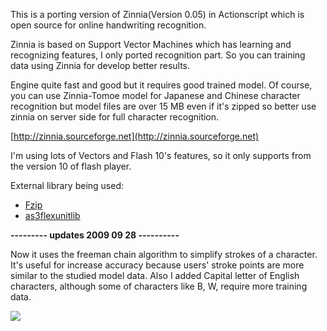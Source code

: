 This is a porting version of Zinnia(Version 0.05) in Actionscript which is open source for online handwriting recognition.

Zinnia is based on Support Vector Machines which has learning and recognizing features, I only ported recognition part. So you can training data using Zinnia for develop better results.

Engine quite fast and good but it requires good trained model.
Of course, you can use Zinnia-Tomoe model for Japanese and Chinese character recognition but model files are over 15 MB even if it's zipped so better use zinnia on server side for full character recognition.

[http://zinnia.sourceforge.net](http://zinnia.sourceforge.net)

I'm using lots of Vectors and Flash 10's features, so it only supports from the version 10 of flash player.

External library being used:
  * [Fzip](http://codeazur.com.br/lab/fzip/)
  * [as3flexunitlib](http://code.google.com/p/as3flexunitlib/)

**--------- updates 2009 09 28 ----------**

Now it uses the freeman chain algorithm to simplify strokes of a character.
It's useful for increase accuracy because users' stroke points are more similar to the studied model data.
Also I added Capital letter of English characters, although some of characters like B, W, require more training data.

[![](http://www.actionfigure.pe.kr/images/portfolio/zcaseThumbnail.jpg)](http://blog.spiderbutterfly.com/en/projects/online-handwriting-recognition-in-flash/)
